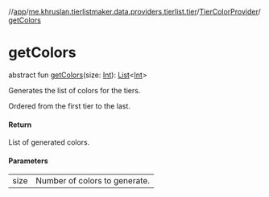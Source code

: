 //[app](../../../index.md)/[me.khruslan.tierlistmaker.data.providers.tierlist.tier](../index.md)/[TierColorProvider](index.md)/[getColors](get-colors.md)

# getColors

abstract fun [getColors](get-colors.md)(size: [Int](https://kotlinlang.org/api/latest/jvm/stdlib/kotlin/-int/index.html)): [List](https://kotlinlang.org/api/latest/jvm/stdlib/kotlin.collections/-list/index.html)&lt;[Int](https://kotlinlang.org/api/latest/jvm/stdlib/kotlin/-int/index.html)&gt;

Generates the list of colors for the tiers.

Ordered from the first tier to the last.

#### Return

List of generated colors.

#### Parameters

| | |
|---|---|
| size | Number of colors to generate. |
